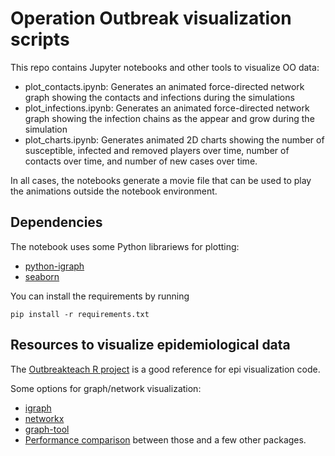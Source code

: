 # Operation Outbreak visualization scripts

This repo contains Jupyter notebooks and other tools to visualize OO data:

* plot_contacts.ipynb: Generates an animated force-directed network graph showing the contacts and infections during the simulations
* plot_infections.ipynb: Generates an animated force-directed network graph showing the infection chains as the appear and grow during the simulation
* plot_charts.ipynb: Generates animated 2D charts showing the number of susceptible, infected and removed players over time, number of contacts over time, and number of new cases over time.

In all cases, the notebooks generate a movie file that can be used to play the animations outside the notebook environment.

## Dependencies

The notebook uses some Python librariews for plotting:

* [python-igraph](https://igraph.org/python/)
* [seaborn](https://seaborn.pydata.org/)

You can install the requirements by running 

```pip install -r requirements.txt```

## Resources to visualize epidemiological data

The [Outbreakteach R project](https://github.com/mrc-ide/outbreakteachR) is a good reference for epi visualization code.

Some options for graph/network visualization:

* [igraph](https://igraph.org)
* [networkx](https://networkx.github.io/)
* [graph-tool](https://graph-tool.skewed.de/)
* [Performance comparison](https://www.timlrx.com/2019/05/05/benchmark-of-popular-graph-network-packages/) between those and a few other packages.
